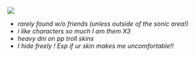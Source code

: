 ![](https://media.discordapp.net/attachments/1217811018164605039/1272062140756262932/Untitled1079_20240811121626.png?ex=66b99bb0&is=66b84a30&hm=8b1e8c70a63d41f574df2d3b1eec22b1dbfe1bed3395f04a29edb17037822876&=&format=webp&quality=lossless&width=1058&height=1058)

- _rarely found w/o friends (unless outside of the sonic area!)_
- _i like characters so much I am them X3_
- _heavy dni on pp troll skins_
- _I hide freely ! Esp if ur skin makes me uncomfortable!!_
